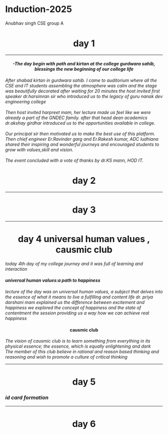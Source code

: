 # Induction-2025
Anubhav singh CSE group A
<h1 align="center">day 1</h1>
<hr>
<h4 align="center"><i>-The day begin with path and kirtan at the college gurdwara sahib, blessings the new beginning of our college life </i></h4>
<i>After shabad kirtan in gurdwara sahib. I came to auditorium where all the CSE and IT students assembling the atmosphere was calm and the stage was beautifully decorated after waiting for 20 minutes the host invited first speaker dr.harsimran sir who introduced us to the legacy of guru nanak dev engineering college
<br><br>
Then host invited harpreet mam, her lecture made us feel like we were already a part of the GNDEC family. after that head dean academics dr.akshay girdhar introduced us to the opportunities available in college.
<br><br>
Our principal sir then motivated us to make the best use of this platform. Then chief engineer Er.Ravinder garg and Er.Rakesh kumar, ADC ludhiana shared their inspiring and wonderful journeys and encouraged students to grow with values,skill and vision.
<br><br>
The event concluded with a vote of thanks by dr.KS mann, HOD IT.</i>



<h1 align="center">day 2</h1>
<hr>

<h1 align="center">day 3</h1>
<hr>
<h1 align="center">day 4 universal human values , causmic club</h1>
<i>today 4th day of my college journey and it was full of learning and interaction </i>
<i><h4>universal human values:a path to happiness </h4></i>
<i> lecture of the day was on universal human values, a subject that delves into the essence of what it means to live a fulfilling and content life dr. priya darshani mam explained us the difference between excitement and happiness we explored the concept of happiness and the state of contentment the session providing us a way how we can achieve real happiness</i>
<h4 align="center">causmic club</h4>
<i>The vision of causmic club is to learn something from everything in its physical essence; the essence, which is equally enlightening and dark 
<br>
The member of this club believe in rational and reason based thinking and reasoning and wish to promote a culture of critical thinking </i>
<hr>
<h1 align="center">day 5</h1>
<i><h3>id card formation</h3></i>
<hr>
<h1 align="center">day 6</h1>


